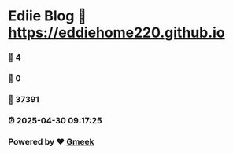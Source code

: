 # Ediie Blog :link: https://eddiehome220.github.io 
### :page_facing_up: [4](https://eddiehome220.github.io/tag.html) 
### :speech_balloon: 0 
### :hibiscus: 37391 
### :alarm_clock: 2025-04-30 09:17:25 
### Powered by :heart: [Gmeek](https://github.com/Meekdai/Gmeek)

